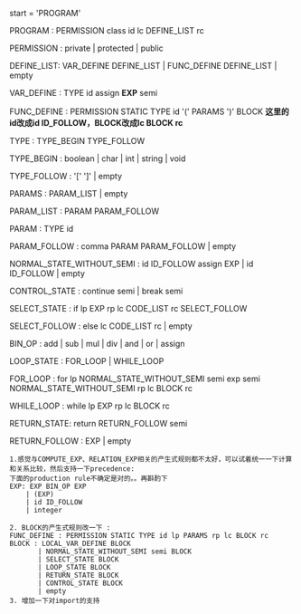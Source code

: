 start = 'PROGRAM'

PROGRAM : PERMISSION class id lc DEFINE_LIST rc

PERMISSION : private
            | protected
            | public

DEFINE_LIST: VAR_DEFINE DEFINE_LIST
            | FUNC_DEFINE DEFINE_LIST
            | empty

VAR_DEFINE : TYPE id assign **EXP** semi

FUNC_DEFINE : PERMISSION STATIC TYPE id '(' PARAMS ')' BLOCK **这里的id改成id ID_FOLLOW，BLOCK改成lc BLOCK rc**

TYPE : TYPE_BEGIN TYPE_FOLLOW

TYPE_BEGIN : boolean
            | char
            | int
            | string
            | void

TYPE_FOLLOW : '[' ']'
             | empty

PARAMS : PARAM_LIST
        | empty

PARAM_LIST : PARAM PARAM_FOLLOW

PARAM : TYPE id

PARAM_FOLLOW : comma PARAM PARAM_FOLLOW
              | empty

NORMAL_STATE_WITHOUT_SEMI : id ID_FOLLOW assign EXP
              | id ID_FOLLOW
              | empty

CONTROL_STATE : continue semi
               | break semi
              

SELECT_STATE : if lp EXP rp lc CODE_LIST rc SELECT_FOLLOW

SELECT_FOLLOW : else lc CODE_LIST rc
               | empty



BIN_OP : add
        | sub
        | mul
        | div
        | and
        | or
        | assign

LOOP_STATE : FOR_LOOP
            | WHILE_LOOP

FOR_LOOP : for lp NORMAL_STATE_WITHOUT_SEMI semi exp semi NORMAL_STATE_WITHOUT_SEMI rp lc BLOCK rc

WHILE_LOOP : while lp EXP rp lc BLOCK rc

RETURN_STATE: return RETURN_FOLLOW semi

RETURN_FOLLOW : EXP
               | empty

```
1.感觉与COMPUTE_EXP、RELATION_EXP相关的产生式规则都不太好，可以试着统一一下计算和关系比较，然后支持一下precedence:
下面的production rule不确定是对的。。再斟酌下
EXP: EXP BIN_OP EXP
    | (EXP)
    | id ID_FOLLOW
    | integer

2. BLOCK的产生式规则改一下 :
FUNC_DEFINE : PERMISSION STATIC TYPE id lp PARAMS rp lc BLOCK rc
BLOCK : LOCAL_VAR_DEFINE BLOCK
       | NORMAL_STATE_WITHOUT_SEMI semi BLOCK
       | SELECT_STATE BLOCK
       | LOOP_STATE BLOCK
       | RETURN_STATE BLOCK
       | CONTROL_STATE BLOCK
       | empty
3. 增加一下对import的支持
```


